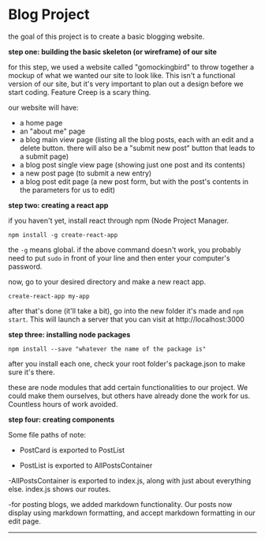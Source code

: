# Blog Project

the goal of this project is to create a basic blogging website.

__step one: building the basic skeleton (or wireframe) of our site__

for this step, we used a website called "gomockingbird" to throw together a mockup of what we wanted our site to look like. This isn't a functional version of our site, but it's very important to plan out a design before we start coding. Feature Creep is a scary thing.

our website will have:

- a home page
- an "about me" page
- a blog main view page (listing all the blog posts, each with an edit and a delete button. there will also be a "submit new post" button that leads to a submit page)
- a blog post single view page (showing just one post and its contents)
- a new post page (to submit a new entry)
- a blog post edit page (a new post form, but with the post's contents in the parameters for us to edit)


__step two: creating a react app__

if you haven't yet, install react through npm (Node Project Manager.

`npm install -g create-react-app`

the `-g` means global. if the above command doesn't work, you probably need to put `sudo` in front of your line and then enter your computer's password.

now, go to your desired directory and make a new react app.

`create-react-app my-app`

after that's done (it'll take a bit), go into the new folder it's made and `npm start`. This will launch a server that you can visit at http://localhost:3000


__step three: installing node packages__

`npm install --save "whatever the name of the package is"`

after you install each one, check your root folder's package.json to make sure it's there.

these are node modules that add certain functionalities to our project. We could make them ourselves, but others have already done the work for us. Countless hours of work avoided.


__step four: creating components__


Some file paths of note:

- PostCard is exported to PostList

- PostList is exported to AllPostsContainer

-AllPostsContainer is exported to index.js, along with just about everything else. index.js shows our routes.

-for posting blogs, we added markdown functionality. Our posts now display using markdown formatting, and accept markdown formatting in our edit page.

---
